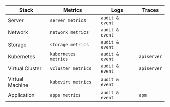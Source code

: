 
| Stack            | Metrics              | Logs            | Traces           |
|------------------|----------------------|-----------------|------------------|
| Server           | `server metrics`     | `audit & event`        |      |
| Network          | `network metrics`| `audit & event` |   |
| Storage          | `storage metrics`| `audit & event` |  |
| Kubernetes       | `kubernetes metrics`| `audit & event` | `apiserver` |
| Virtual Cluster  | `vcluster metrics`| `audit & event` | `apiserver` |
| Virtual Machine  | `kubevirt metrics`| `audit & event` |  |
| Application      | `apps metrics`| `audit & event` | `apm` |
